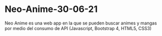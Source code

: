 # Neo-Anime-30-06-21
 Neo Anime es una web app en la que se pueden buscar animes y mangas por medio del consumo de API (Javascript, Bootstrap 4, HTML5, CSS3)
